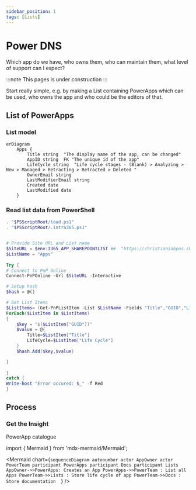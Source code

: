 ```yaml
---
sidebar_position: 1
tags: [Lists]
---
```

# Power DNS
Which app do we have, who owns them, who can maintain them, what level of support can I expect?

:::note
This pages is under construction
:::

Start really simple, e.g. by making a List containing PowerApps which can be used, who owns the app and who could be the editors of that.


## List of PowerApps
### List model
```mermaid
erDiagram
    Apps {
        Title string  "The display name of the app, can be changed"
        AppID string  FK "The unique id of the app"
        LifeCycle string  "Life cycle stages - (Blank) > Analyzing > New > Managed > Retracting > Retracted > Deleted "
        OwnerEmail string 
        LastModifierEmail string 
        Created date
        LastModified date
    }

```

### Read list data from PowerShell

```powershell
. "$PSScriptRoot/load.ps1"
. "$PSScriptRoot/.intra365.ps1"


# Provide Site URL and List name
$SiteURL = $env:I365_APP_SHAREPOINTLIST ##  "https://christianiabpos.sharepoint.com/sites/powerapps"
$ListName = "Apps"
  
Try {
# Connect to PnP Online
Connect-PnPOnline -Url $SiteURL -Interactive

# Setup hash
$hash = @{}

# Get List Items
$ListItems= (Get-PnPListItem -List $ListName -Fields "Title","GUID","Life Cycle")  
ForEach($ListItem in $ListItems)
{ 
    $key = "$($ListItem["GUID"])"
    $value = @{
        Title=$ListItem["Title"]
        LifeCycle=$ListItem["Life Cycle"]
    } 
    $hash.Add($key,$value)

}  
 
}
catch {
Write-host "Error occured: $_" -f Red
}


```

## Process
### Get the Insight

PowerApp catalogue

import { Mermaid } from 'mdx-mermaid/Mermaid';

<Mermaid chart={`
sequenceDiagram
    autonumber
    actor AppOwner
    actor PowerTeam
    participant PowerApps
    participant Docs
    participant Lists
    AppOwner->>PowerApps: Creates an App
    PowerApps->>PowerTeam : List all Apps
    PowerTeam->>Lists : Store life cycle of app
    PowerTeam->>Docs : Store documentation  
`} />